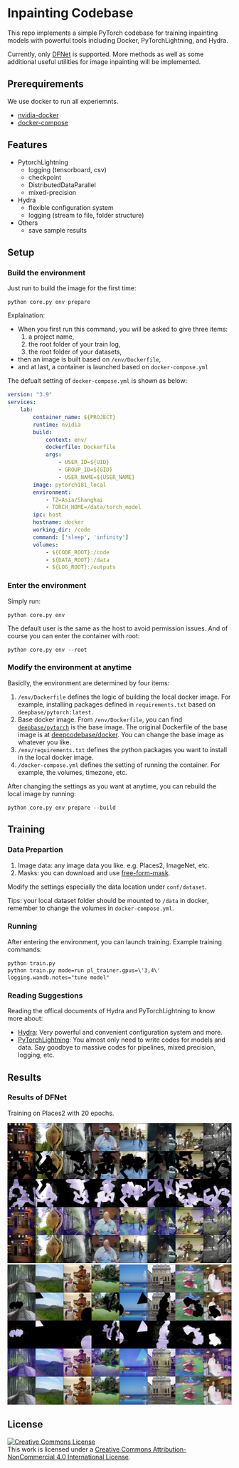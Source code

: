 # Inpainting Codebase

This repo implements a simple PyTorch codebase for training inpainting models with powerful tools including Docker, PyTorchLightning, and Hydra.

Currently, only [DFNet](https://github.com/hughplay/DFNet) is supported. More methods as well as some additional useful utilities for image inpainting will be implemented.

## Prerequirements

We use docker to run all experiemnts. 

- [nvidia-docker](https://docs.nvidia.com/datacenter/cloud-native/container-toolkit/install-guide.html)
- [docker-compose](https://docs.docker.com/compose/install/)


## Features

- PytorchLightning
    - logging (tensorboard, csv)
    - checkpoint
    - DistributedDataParallel
    - mixed-precision
- Hydra
    - flexible configuration system
    - logging (stream to file, folder structure)
- Others
    - save sample results

## Setup

### Build the environment

Just run to build the image for the first time:

```
python core.py env prepare
```


Explaination:

- When you first run this command, you will be asked to give three items:
    1. a project name,
    1. the root folder of your train log,
    1. the root folder of your datasets,
- then an image is built based on `/env/Dockerfile`,
- and at last, a container is launched based on `docker-compose.yml`


The defualt setting of `docker-compose.yml` is shown as below:

``` yaml
version: "3.9"
services:
    lab:
        container_name: ${PROJECT}
        runtime: nvidia
        build:
            context: env/
            dockerfile: Dockerfile
            args:
                - USER_ID=${UID}
                - GROUP_ID=${GID}
                - USER_NAME=${USER_NAME}
        image: pytorch181_local
        environment:
            - TZ=Asia/Shanghai
            - TORCH_HOME=/data/torch_model
        ipc: host
        hostname: docker
        working_dir: /code
        command: ['sleep', 'infinity']
        volumes:
            - ${CODE_ROOT}:/code
            - ${DATA_ROOT}:/data
            - ${LOG_ROOT}:/outputs

```

### Enter the environment

Simply run:

```
python core.py env
```

The default user is the same as the host to avoid permission issues. And of course you can enter the container with root:

```
python core.py env --root
```

### Modify the environment at anytime

Basiclly, the environment are determined by four items:

1. `/env/Dockerfile` defines the logic of building the local docker image. For example, installing packages defined in `requirements.txt` based on `deepbase/pytorch:latest`.
1. Base docker image. From `/env/Dockerfile`, you can find [`deepbase/pytorch`](https://hub.docker.com/r/deepbase/pytorch) is the base image. The original Dockerfile of the base image is at [deepcodebase/docker](https://github.com/deepcodebase/docker). You can change the base image as whatever you like.
1. `/env/requirements.txt` defines the python packages you want to install in the local docker image.
1. `/docker-compose.yml` defines the setting of running the container. For example, the volumes, timezone, etc.


After changing the settings as you want at anytime, you can rebuild the local image by running:

```
python core.py env prepare --build
```



## Training

### Data Prepartion

1. Image data: any image data you like. e.g. Places2, ImageNet, etc.
1. Masks: you can download and use [free-form-mask](download/free-form-mask.tar.gz).

Modify the settings especially the data location under `conf/dataset`.

Tips: your local dataset folder should be mounted to `/data` in docker, remember to change the volumes in `docker-compose.yml`.

### Running

After entering the environment, you can launch training. Example training commands:

```
python train.py
python train.py mode=run pl_trainer.gpus=\'3,4\' logging.wandb.notes="tune model"
```

### Reading Suggestions

Reading the offical documents of Hydra and PyTorchLightning to know more about:
- [Hydra](https://hydra.cc/docs/intro): Very powerful and convenient configuration system and more.
- [PyTorchLightning](https://pytorch-lightning.readthedocs.io/en/latest/starter/new-project.html): You almost only need to write codes for models and data. Say goodbye to massive codes for pipelines, mixed precision, logging, etc.


## Results

### Results of DFNet

Training on Places2 with 20 epochs.

![](assets/images/000000070.jpg)
![](assets/images/000000126.jpg)



## License

<a rel="license" href="http://creativecommons.org/licenses/by-nc/4.0/"><img alt="Creative Commons License" style="border-width:0" src="https://i.creativecommons.org/l/by-nc/4.0/88x31.png" /></a><br />This work is licensed under a <a rel="license" href="http://creativecommons.org/licenses/by-nc/4.0/">Creative Commons Attribution-NonCommercial 4.0 International License</a>.